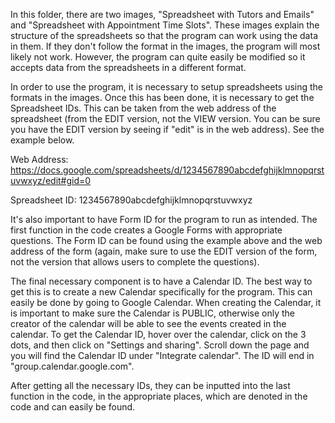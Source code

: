 In this folder, there are two images, "Spreadsheet with Tutors and Emails" and "Spreadsheet with Appointment Time Slots". These images explain the structure of the spreadsheets so that the program can work using the data in them. If they don't follow the format in the images, the program will most likely not work. However, the program can quite easily be modified so it accepts data from the spreadsheets in a different format.

In order to use the program, it is necessary to setup spreadsheets using the formats in the images. Once this has been done, it is necessary to get the Spreadsheet IDs. This can be taken from the web address of the spreadsheet (from the EDIT version, not the VIEW version. You can be sure you have the EDIT version by seeing if "edit" is in the web address). See the example below.

Web Address: https://docs.google.com/spreadsheets/d/1234567890abcdefghijklmnopqrstuvwxyz/edit#gid=0

Spreadsheet ID: 1234567890abcdefghijklmnopqrstuvwxyz

It's also important to have Form ID for the program to run as intended. The first function in the code creates a Google Forms with appropriate questions. The Form ID can be found using the example above and the web address of the form (again, make sure to use the EDIT version of the form, not the version that allows users to complete the questions).

The final necessary component is to have a Calendar ID. The best way to get this is to create a new Calendar specifically for the program. This can easily be done by going to Google Calendar. When creating the Calendar, it is important to make sure the Calendar is PUBLIC, otherwise only the creator of the calendar will be able to see the events created in the calendar. To get the Calendar ID, hover over the calendar, click on the 3 dots, and then click on "Settings and sharing". Scroll down the page and you will find the Calendar ID under "Integrate calendar". The ID will end in "group.calendar.google.com".

After getting all the necessary IDs, they can be inputted into the last function in the code, in the appropriate places, which are denoted in the code and can easily be found.
